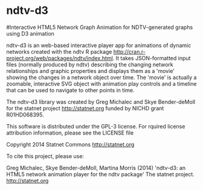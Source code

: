 ndtv-d3
=======

#Interactive HTML5 Network Graph Animation for NDTV-generated graphs using D3 animation

ndtv-d3 is an web-based interactive player app for animations of dynamic networks created with the ndtv R package http://cran.r-project.org/web/packages/ndtv/index.html. It takes JSON-formatted input files (normally produced by ndtv) describing the changing network relationships and graphic properties and displays them as a 'movie' showing the changes in a network object over time. The 'movie' is actually a zoomable, interactive SVG object with animation play controls and a timeline that can be used to navigate to other points in time.  

The ndtv-d3 library was created by Greg Michalec and Skye Bender-deMoll for the statnet project http://statnet.org funded by NICHD grant R01HD068395.

This software is distributed under the GPL-3 license. For rquired license attribution information, please see the LICENSE file

Copyright 2014 Statnet Commons http://statnet.org

To cite this project, please use:

Greg Michalec, Skye Bender-deMoll, Martina Morris (2014) 'ndtv-d3: an HTML5 network animation player for the ndtv package' The statnet project. http://statnet.org
